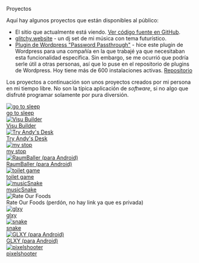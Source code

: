 Proyectos

Aquí hay algunos proyectos que están disponibles al público:

*   El sitio que actualmente está viendo. [Ver código fuente en GitHub](https://github.com/kaeruct/andres.villarreal.co.cr).
*   [glitchy.website](https://glitchy.website/) - un dj set de mi música con tema futurístico.
*   [Plugin de Wordpress "Password Passthrough"](https://wordpress.org/plugins/password-passthrough) - hice este plugin de Wordpress para una compañía en la que trabajé ya que necesitaban esta funcionalidad específica. Sin embargo, se me ocurrió que podría serle útil a otras personas, así que lo puse en el repositorio de plugins de Wordpress. Hoy tiene más de 600 instalaciones activas. [Repositorio](https://github.com/KaeruCT/wordpress-plugin-password-passthrough)

Los proyectos a continuación son unos proyectos creados por mi persona en mi tiempo libre. No son la típica aplicación de _software_, si no algo que disfruté programar solamente por pura diversión.

<div class="grid-container">
<a class="thumbnail" href="https://kaeruct.github.io/go-to-sleep/">
    <img src="/img/gotosleep.png" alt="go to sleep">
    <div>go to sleep</div>
</a>
<a class="thumbnail" href="https://visu-builder.netlify.app/">
    <img src="/img/visu-builder.png" alt="Visu Builder">
    <div>Visu Builder</div>
</a>
<a class="thumbnail" href="https://desk.glitchy.website/">
    <img src="/img/tryandydesk.png" alt="Try Andy's Desk">
    <div>Try Andy's Desk</div>
</a>
<a class="thumbnail" href="https://github.com/KaeruCT/my-stop">
    <img src="/img/my-stop.png" alt="my stop">
    <div>my stop</div>
</a>
<a class="thumbnail" href="https://f-droid.org/packages/com.kaeruct.raumballer/">
    <img src="/img/raumballer.png" alt="RaumBaller (para Android)">
    <div>RaumBaller (para Android)</div>
</a>
<a class="thumbnail" href="https://kaeruct.github.io/tt/">
    <img src="/img/toiletgame.png" alt="toilet game">
    <div>toilet game</div>
</a>
<a class="thumbnail" href="https://kaeruct.github.io/musicSnake/">
    <img src="/img/musicSnake.png" alt="musicSnake">
    <div>musicSnake</div>
</a>
<div class="thumbnail">
    <img src="/img/rate-our-foods.png" alt="Rate Our Foods">
    <div>Rate Our Foods (perd&oacute;n, no hay link ya que es privada)</div>
</div>
<a class="thumbnail" href="https://kaeruct.github.io/legacy-projects/glxy/">
    <img src="/img/glxy.png" alt="glxy">
    <div>glxy</div>
</a>
<a class="thumbnail" href="https://kaeruct.github.io/legacy-projects/snake/">
    <img src="/img/snake.png" alt="snake">
    <div>snake</div>
</a>
<a class="thumbnail" href="https://f-droid.org/en/packages/com.kaeruct.glxy/">
    <img src="/img/glxy-android.png" alt="GLXY (para Android)">
    <div>GLXY (para Android)</div>
</a>
<a class="thumbnail" href="https://kaeruct.github.io/legacy-projects/pixelshooter/">
    <img src="/img/pixelshooter.png" alt="pixelshooter">
    <div>pixelshooter</div>
</a>
</div>
